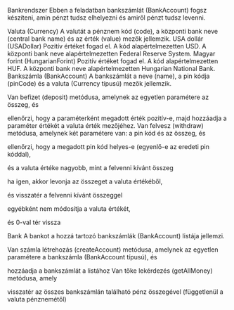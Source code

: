Bankrendszer
Ebben a feladatban bankszámlát (BankAccount) fogsz készíteni, amin pénzt tudsz elhelyezni és amiről pénzt tudsz levenni.

Valuta (Currency)
A valutát a pénznem kód (code), a központi bank neve (central bank name) és az érték (value) mezők jellemzik.
USA dollár (USADollar)
Pozitív értéket fogad el.
A kód alapértelmezetten USD.
A központi bank neve alapértelmezetten Federal Reserve System.
Magyar forint (HungarianForint)
Pozitív értéket fogad el.
A kód alapértelmezetten HUF.
A központi bank neve alapértelmezetten Hungarian National Bank.
Bankszámla (BankAccount)
A bankszámlát a neve (name), a pin kódja (pinCode) és a valuta (Currency típusú) mezők jellemzik.

Van befizet (deposit) metódusa, amelynek az egyetlen paramétere az összeg, és

ellenőrzi, hogy a paraméterként megadott érték pozitív-e,
majd hozzáadja a paraméter értékét a valuta érték mezőjéhez.
Van felvesz (withdraw) metódusa, amelynek két paramétere van: a pin kód és az összeg, és

ellenőrzi, hogy a megadott pin kód helyes-e (egyenlő-e az eredeti pin kóddal),

és a valuta értéke nagyobb, mint a felvenni kívánt összeg

ha igen, akkor levonja az összeget a valuta értékéből,

és visszatér a felvenni kívánt összeggel

egyébként nem módosítja a valuta értékét,

és 0-val tér vissza

Bank
A bankot a hozzá tartozó bankszámlák (BankAccount) listája jellemzi.

Van számla létrehozás (createAccount) metódusa, amelynek az egyetlen paramétere a bankszámla (BankAccount típusú), és

hozzáadja a bankszámlát a listához
Van tőke lekérdezés (getAllMoney) metódusa, amely

visszatér az összes bankszámlán található pénz összegével (függetlenül a valuta pénznemétől)